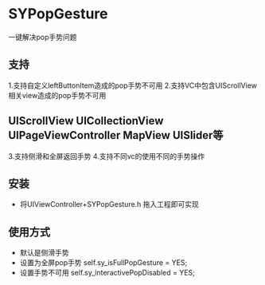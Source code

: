 # SYPopGesture
一键解决pop手势问题

## 支持
1.支持自定义leftButtonItem造成的pop手势不可用
2.支持VC中包含UIScrollView相关view造成的pop手势不可用
## UIScrollView UICollectionView UIPageViewController MapView UISlider等
3.支持侧滑和全屏返回手势
4.支持不同vc的使用不同的手势操作

## 安装
* 将UIViewController+SYPopGesture.h 拖入工程即可实现

## 使用方式
* 默认是侧滑手势
* 设置为全屏pop手势    self.sy_isFullPopGesture = YES;
* 设置手势不可用       self.sy_interactivePopDisabled = YES;
  


